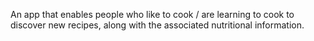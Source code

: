 An app that enables people who like to cook / are learning to cook to discover new recipes, along with the associated nutritional information.

